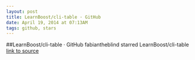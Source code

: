 ```yaml
---
layout: post
title: LearnBoost/cli-table · GitHub
date: April 19, 2014 at 07:13AM
tags: github, stars
---
```

##LearnBoost/cli-table · GitHub
fabiantheblind starred LearnBoost/cli-table
[link to source](http://ift.tt/1er4ozQ) 
